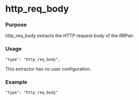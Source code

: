 # http\_req\_body

### Purpose

http\_req\_body extracts the HTTP request body of the RRPair.

### Usage

```
"type": "http_req_body",
```

This extractor has no user configuration.

### Example

```
"type": "http_req_body"
```
